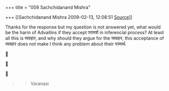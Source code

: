 +++
title = "008 Sachchidanand Mishra"

+++
[[Sachchidanand Mishra	2009-02-13, 12:08:51 [Source](https://groups.google.com/g/bvparishat/c/hZqpk6y2ROg)]]



Thanks for the response but my question is not answered yet, what would be the harm of Advaitins if they accept परामर्श in inferencial process? At least all this is व्यवहार, and why should they argue for the व्यवहार, this acceptance of व्यवहार does not make I think any problem about their परमार्थ.  
  







> 
> > 
> > Varanasi  
>   
> > 
> > 

